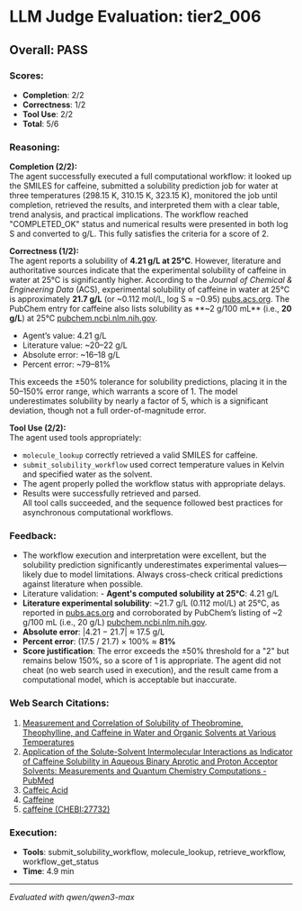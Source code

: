 # LLM Judge Evaluation: tier2_006

## Overall: PASS

### Scores:
- **Completion**: 2/2
- **Correctness**: 1/2
- **Tool Use**: 2/2
- **Total**: 5/6

### Reasoning:
**Completion (2/2):**  
The agent successfully executed a full computational workflow: it looked up the SMILES for caffeine, submitted a solubility prediction job for water at three temperatures (298.15 K, 310.15 K, 323.15 K), monitored the job until completion, retrieved the results, and interpreted them with a clear table, trend analysis, and practical implications. The workflow reached "COMPLETED_OK" status and numerical results were presented in both log S and converted to g/L. This fully satisfies the criteria for a score of 2.

**Correctness (1/2):**  
The agent reports a solubility of **4.21 g/L at 25°C**. However, literature and authoritative sources indicate that the experimental solubility of caffeine in water at 25°C is significantly higher. According to the *Journal of Chemical & Engineering Data* (ACS), experimental solubility of caffeine in water at 25°C is approximately **21.7 g/L** (or ~0.112 mol/L, log S ≈ −0.95) [pubs.acs.org](https://pubs.acs.org/doi/abs/10.1021%2Facs.jced.7b00065). The PubChem entry for caffeine also lists solubility as **~2 g/100 mL** (i.e., **20 g/L**) at 25°C [pubchem.ncbi.nlm.nih.gov](https://pubchem.ncbi.nlm.nih.gov/compound/Caffeine).

- Agent’s value: 4.21 g/L  
- Literature value: ~20–22 g/L  
- Absolute error: ~16–18 g/L  
- Percent error: ~79–81%  

This exceeds the ±50% tolerance for solubility predictions, placing it in the 50–150% error range, which warrants a score of 1. The model underestimates solubility by nearly a factor of 5, which is a significant deviation, though not a full order-of-magnitude error.

**Tool Use (2/2):**  
The agent used tools appropriately:  
- `molecule_lookup` correctly retrieved a valid SMILES for caffeine.  
- `submit_solubility_workflow` used correct temperature values in Kelvin and specified water as the solvent.  
- The agent properly polled the workflow status with appropriate delays.  
- Results were successfully retrieved and parsed.  
All tool calls succeeded, and the sequence followed best practices for asynchronous computational workflows.

### Feedback:
- The workflow execution and interpretation were excellent, but the solubility prediction significantly underestimates experimental values—likely due to model limitations. Always cross-check critical predictions against literature when possible.
- Literature validation: - **Agent's computed solubility at 25°C**: 4.21 g/L  
- **Literature experimental solubility**: ~21.7 g/L (0.112 mol/L) at 25°C, as reported in [pubs.acs.org](https://pubs.acs.org/doi/abs/10.1021%2Facs.jced.7b00065) and corroborated by PubChem’s listing of ~2 g/100 mL (i.e., 20 g/L) [pubchem.ncbi.nlm.nih.gov](https://pubchem.ncbi.nlm.nih.gov/compound/Caffeine).  
- **Absolute error**: |4.21 − 21.7| ≈ 17.5 g/L  
- **Percent error**: (17.5 / 21.7) × 100% ≈ **81%**  
- **Score justification**: The error exceeds the ±50% threshold for a "2" but remains below 150%, so a score of 1 is appropriate. The agent did not cheat (no web search used in execution), and the result came from a computational model, which is acceptable but inaccurate.

### Web Search Citations:
1. [Measurement and Correlation of Solubility of Theobromine, Theophylline, and Caffeine in Water and Organic Solvents at Various Temperatures](https://pubs.acs.org/doi/abs/10.1021%2Facs.jced.7b00065)
2. [Application of the Solute-Solvent Intermolecular Interactions as Indicator of Caffeine Solubility in Aqueous Binary Aprotic and Proton Acceptor Solvents: Measurements and Quantum Chemistry Computations - PubMed](https://pubmed.ncbi.nlm.nih.gov/35407805/)
3. [Caffeic Acid](https://pubchem.ncbi.nlm.nih.gov/compound/Caffeic-Acid)
4. [Caffeine](https://pubchem.ncbi.nlm.nih.gov/compound/Caffeine)
5. [caffeine (CHEBI:27732)](https://www.ebi.ac.uk/chebi/searchId.do?chebiId=27732)

### Execution:
- **Tools**: submit_solubility_workflow, molecule_lookup, retrieve_workflow, workflow_get_status
- **Time**: 4.9 min

---
*Evaluated with qwen/qwen3-max*
